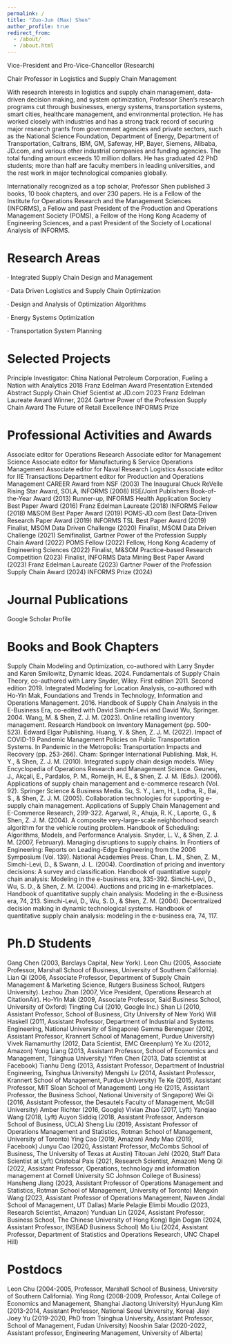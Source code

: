 ```yaml
---
permalink: /
title: "Zuo-Jun (Max) Shen"
author_profile: true
redirect_from: 
  - /about/
  - /about.html
---
```


Vice-President and Pro-Vice-Chancellor (Research)

Chair Professor in Logistics and Supply Chain Management

With research interests in logistics and supply chain management, data-driven decision making, and system optimization, Professor Shen’s research programs cut through businesses, energy systems, transportation systems, smart cities, healthcare management, and environmental protection. He has worked closely with industries and has a strong track record of securing major research grants from government agencies and private sectors, such as the National Science Foundation, Department of Energy, Department of Transportation, Caltrans, IBM, GM, Safeway, HP, Bayer, Siemens, Alibaba, JD.com, and various other industrial companies and funding agencies. The total funding amount exceeds 10 million dollars. He has graduated 42 PhD students; more than half are faculty members in leading universities, and the rest work in major technological companies globally.

Internationally recognized as a top scholar, Professor Shen published 3 books, 10 book chapters, and over 230 papers. He is a Fellow of the Institute for Operations Research and the Management Sciences (INFORMS), a Fellow and past President of the Production and Operations Management Society (POMS), a Fellow of the Hong Kong Academy of Engineering Sciences, and a past President of the Society of Locational Analysis of INFORMS.

Research Areas
======
· Integrated Supply Chain Design and Management

· Data Driven Logistics and Supply Chain Optimization

· Design and Analysis of Optimization Algorithms

· Energy Systems Optimization

· Transportation System Planning

Selected Projects
======
Principle Investigator: China National Petroleum Corporation, Fueling a Nation with Analytics
  2018 Franz Edelman Award Presentation
  Extended Abstract
Supply Chain Chief Scientist at JD.com
 2023 Franz Edelman Laureate Award
 Winner, 2024 Gartner Power of the Profession Supply Chain Award
 The Future of Retail Excellence
 INFORMS Prize

Professional Activities and Awards
======
Associate editor for Operations Research
Associate editor for Management Science
Associate editor for Manufacturing & Service Operations Management
Associate editor for Naval Research Logistics
Associate editor for IIE Transactions
Department editor for Production and Operations Management
CAREER Award from NSF (2003)
The Inaugural Chuck ReVelle Rising Star Award, SOLA, INFORMS (2008)
IISE/Joint Publishers Book-of-the-Year Award (2013)
Runner-up, INFORMS Health Application Society Best Paper Award (2016)
Franz Edelman Laureate (2018)
INFORMS Fellow (2018)
M&SOM Best Paper Award (2019)
POMS-JD.com Best Data-Driven Research Paper Award (2019)
INFORMS TSL Best Paper Award (2019)
Finalist, MSOM Data Driven Challenge (2020)
Finalist, MSOM Data Driven Challenge (2021)
Semifinalist, Gartner Power of the Profession Supply Chain Award (2022)
POMS Fellow (2022)
Fellow, Hong Kong Academy of Engineering Sciences (2022)
Finalist, M&SOM Practice-based Research Competition (2023)
Finalist, INFORMS Data Mining Best Paper Award (2023)
Franz Edelman Laureate (2023)
Gartner Power of the Profession Supply Chain Award (2024)
INFORMS Prize (2024)

Journal Publications
======
Google Scholar Profile


Books and Book Chapters
======
Supply Chain Modeling and Optimization, co-authored with Larry Snyder and Karen Smilowitz, Dynamic Ideas. 2024.
Fundamentals of Supply Chain Theory, co-authored with Larry Snyder, Wiley. First edition 2011. Second edition 2019.
Integrated Modeling for Location Analysis, co-authored with Ho-Yin Mak, Foundations and Trends in Technology, Information and Operations Management. 2016.
Handbook of Supply Chain Analysis in the E-Business Era, co-edited with David Simchi-Levi and David Wu, Springer. 2004.
Wang, M. & Shen, Z. J. M. (2023). Online retailing inventory management. Research Handbook on Inventory Management (pp. 500-523). Edward Elgar Publishing.
Huang, Y. & Shen, Z. J. M. (2022). Impact of COVID-19 Pandemic Management Policies on Public Transportation Systems. In Pandemic in the Metropolis: Transportation Impacts and Recovery (pp. 253-266). Cham: Springer International Publishing.
Mak, H. Y., & Shen, Z. J. M. (2010). Integrated supply chain design models. Wiley Encyclopedia of Operations Research and Management Science.
Geunes, J., Akçali, E., Pardalos, P. M., Romeijn, H. E., & Shen, Z. J. M. (Eds.). (2006). Applications of supply chain management and e-commerce research (Vol. 92). Springer Science & Business Media.
Su, S. Y., Lam, H., Lodha, R., Bai, S., & Shen, Z. J. M. (2005). Collaboration technologies for supporting e-supply chain management. Applications of Supply Chain Management and E-Commerce Research, 299-322.
Agarwal, R., Ahuja, R. K., Laporte, G., & Shen, Z. J. M. (2004). A composite very-large-scale neighborhood search algorithm for the vehicle routing problem. Handbook of Scheduling: Algorithms, Models, and Performance Analysis.
Snyder, L. V., & Shen, Z. J. M. (2007, February). Managing disruptions to supply chains. In Frontiers of Engineering: Reports on Leading-Edge Engineering from the 2006 Symposium (Vol. 139). National Academies Press.
Chan, L. M., Shen, Z. M., Simchi-Levi, D., & Swann, J. L. (2004). Coordination of pricing and inventory decisions: A survey and classification. Handbook of quantitative supply chain analysis: Modeling in the e-business era, 335-392.
Simchi-Levi, D., Wu, S. D., & Shen, Z. M. (2004). Auctions and pricing in e-marketplaces. Handbook of quantitative supply chain analysis: Modeling in the e-Business era, 74, 213.
Simchi-Levi, D., Wu, S. D., & Shen, Z. M. (2004). Decentralized decision making in dynamic technological systems. Handbook of quantitative supply chain analysis: modeling in the e-business era, 74, 117.


Ph.D Students
======
Gang Chen (2003, Barclays Capital, New York).
Leon Chu (2005, Associate Professor, Marshall School of Business, University of Southern California).
Lian Qi (2006, Associate Professor, Department of Supply Chain Management & Marketing Science, Rutgers Business School, Rutgers University).
Lezhou Zhan (2007, Vice President, Operations Research at CitationAir).
Ho-Yin Mak (2009, Associate Professor, Said Business School, University of Oxford)
Tingting Cui (2010, Google Inc.)
Shan Li (2010, Assistant Professor, School of Business, City University of New York)
Will Haskell (2011, Assistant Professor, Department of Industrial and Systems Engineering, National University of Singapore)
Gemma Berenguer (2012, Assistant Professor, Krannert School of Management, Purdue University)
Vivek Ramamurthy (2012, Data Scientist, EMC Greenplum)
Ye Xu (2012, Amazon)
Yong Liang (2013, Assistant Professor, School of Economics and Management, Tsinghua University)
Yifen Chen (2013, Data scientist at Facebook)
Tianhu Deng (2013, Assistant Professor, Department of Industrial Engineering, Tsinghua University)
Mengshi Lv (2014, Assistant Professor, Krannert School of Management, Purdue University)
Te Ke (2015, Assistant Professor, MIT Sloan School of Management)
Long He (2015, Assistant Professor, the Business School, National University of Singapore)
Wei Qi (2016, Assistant Professor, the Desautels Faculty of Management, McGill University)
Amber Richter (2016, Google)
Vivian Zhao (2017, Lyft)
Yanqiao Wang (2018, Lyft)
Auyon Siddiq (2018, Assistant Professor, Anderson School of Business, UCLA)
Sheng Liu (2019, Assistant Professor of Operations Management and Statistics, Rotman School of Management, University of Toronto)
Ying Cao (2019, Amazon)
Andy Mao (2019, Facebook)
Junyu Cao (2020, Assistant Professor, McCombs School of Business, The University of Texas at Austin)
Titouan Jehl (2020, Staff Data Scientist at Lyft)
Cristobal Pais (2021, Research Scientist, Amazon)
Meng Qi (2022, Assistant Professor, Operations, technology and information management at Cornell University SC Johnson College of Business)
Hansheng Jiang (2023, Assistant Professor of Operations Management and Statistics, Rotman School of Management, University of Toronto)
Mengxin Wang (2023, Assistant Professor of Operations Management, Naveen Jindal School of Management, UT Dallas)
Marie Pelagie Elimbi Moudio (2023, Research Scientist, Amazon)
Yunduan Lin (2024, Assistant Professor, Business School, The Chinese University of Hong Kong)
Ilgin Dogan (2024, Assistant Professor, INSEAD Business School)
Mo Liu (2024, Assistant Professor, Department of Statistics and Operations Research, UNC Chapel Hill)

Postdocs
======
Leon Chu (2004-2005, Professor, Marshall School of Business, University of Southern California).
Ying Rong (2008-2009, Professor, Antai College of Economics and Management, Shanghai Jiaotong University)
HyunJung Kim (2013-2014, Assistant Professor, National Seoul University, Korea)
Jiayi Joey Yu (2019-2020, PhD from Tsinghua University, Assistant Professor, School of Management, Fudan University)
Nooshin Salar (2020-2022, Assistant professor, Engineering Management, University of Alberta)
